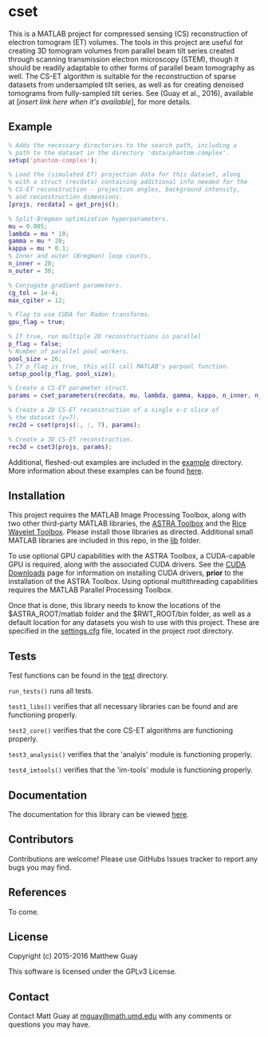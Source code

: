# cset
This is a MATLAB project for compressed sensing (CS) reconstruction of electron tomogram (ET) volumes. The tools in this project are useful for creating 3D tomogram volumes from parallel beam tilt series created through scanning transmission electron microscopy (STEM), though it should be readily adaptable to other forms of parallel beam tomography as well. The CS-ET algorithm is suitable for the reconstruction of sparse datasets from undersampled tilt series, as well as for creating denoised tomograms from fully-sampled tilt series. See (Guay et al., 2016), available at [*insert link here when it's available*], for more details.

## Example
```Matlab
% Adds the necessary directories to the search path, including a 
% path to the dataset in the directory 'data/phantom-complex'.
setup('phantom-complex');

% Load the (simulated ET) projection data for this dataset, along
% with a struct (recdata) containing additional info needed for the 
% CS-ET reconstruction - projection angles, background intensity, 
% and reconstruction dimensions.
[projs, recdata] = get_projs();

% Split-Bregman optimization hyperparameters.
mu = 0.005;
lambda = mu * 10;
gamma = mu * 20;
kappa = mu * 0.1;
% Inner and outer (Bregman) loop counts.
n_inner = 20;
n_outer = 30;

% Conjugate gradient parameters.
cg_tol = 1e-4;
max_cgiter = 12;

% Flag to use CUDA for Radon transforms.
gpu_flag = true;

% If true, run multiple 2D reconstructions in parallel
p_flag = false;
% Number of parallel pool workers.
pool_size = 26;
% If p_flag is true, this will call MATLAB's parpool function.
setup_pool(p_flag, pool_size);

% Create a CS-ET parameter struct.
params = cset_parameters(recdata, mu, lambda, gamma, kappa, n_inner, n_outer, p_flag, cg_tol, max_cgiter, gpu_flag);

% Create a 2D CS-ET reconstruction of a single x-z slice of 
% the dataset (y=7).
rec2d = cset(projs(:, :, 7), params);

% Create a 3D CS-ET reconstruction.
rec3d = cset3(projs, params);
```

Additional, fleshed-out examples are included in the [example](example/) directory. More information about these examples can be found [here](doc/example.md).

## Installation
This project requires the MATLAB Image Processing Toolbox, along with two other third-party MATLAB libraries, the [ASTRA Toolbox](https://github.com/astra-toolbox/astra-toolbox/) and the [Rice Wavelet Toolbox](https://github.com/ricedsp/rwt). Please install those libraries as directed.  Additional small MATLAB libraries are included in this repo, in the [lib](lib/) folder.

To use optional GPU capabilities with the ASTRA Toolbox, a CUDA-capable GPU is required, along with the associated CUDA drivers. See the [CUDA Downloads](https://developer.nvidia.com/cuda-downloads) page for information on installing CUDA drivers, **prior** to the installation of the ASTRA Toolbox. Using optional multithreading capabilities requires the MATLAB Parallel Processing Toolbox.

Once that is done, this library needs to know the locations of the $ASTRA\_ROOT/matlab folder and the $RWT\_ROOT/bin folder, as well as a default location for any datasets you wish to use with this project. These are specified in the [settings.cfg](settings.cfg) file, located in the project root directory. 

## Tests
Test functions can be found in the [test](test/) directory. 

`run_tests()` runs all tests.

`test1_libs()` verifies that all necessary libraries can be found and are functioning properly. 

`test2_core()` verifies that the core CS-ET algorithms are functioning properly.

`test3_analysis()` verifies that the 'analyis' module is functioning properly.

`test4_imtools()` verifies that the 'im-tools' module is functioning properly.

## Documentation
The documentation for this library can be viewed [here](doc/main.md).

## Contributors
Contributions are welcome! Please use GitHubs Issues tracker to report any bugs you may find. 

## References
To come.

## License
Copyright (c) 2015-2016 Matthew Guay

This software is licensed under the GPLv3 License.

## Contact
Contact Matt Guay at mguay@math.umd.edu with any comments or questions you may have.
